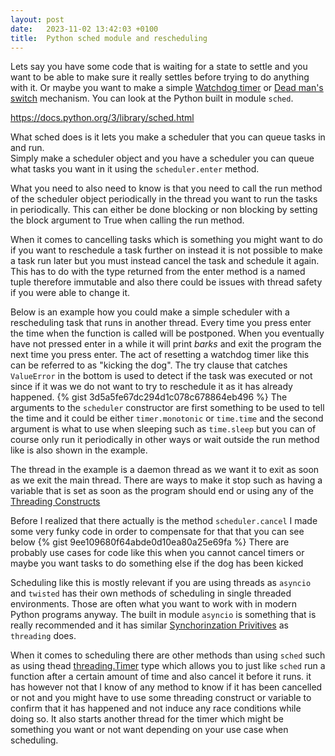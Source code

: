 ```yaml
---
layout: post
date:   2023-11-02 13:42:03 +0100
title:  Python sched module and rescheduling
---
```

Lets say you have some code that is waiting for a state to settle and you want to be able to make sure it really settles before trying to do anything with it. Or maybe you want to make a simple [Watchdog timer](https://en.wikipedia.org/wiki/Watchdog_timer) or [Dead man's switch](https://en.wikipedia.org/wiki/Dead_man%27s_switch) mechanism. You can look at the Python built in module `sched`.

<https://docs.python.org/3/library/sched.html>

What sched does is it lets you make a scheduler that you can queue tasks in and run.  
Simply make a scheduler object and you have a scheduler you can queue what tasks you want in it using the `scheduler.enter` method.

What you need to also need to know is that you need to call the run method of the scheduler object periodically in the thread you want to run the tasks in periodically. This can either be done blocking or non blocking by setting the block argument to True when calling the run method.

When it comes to cancelling tasks which is something you might want to do if you want to reschedule a task further on instead it is not possible to make a task run later but you must instead cancel the task and schedule it again. This has to do with the type returned from the enter method is a named tuple therefore immutable and also there could be issues with thread safety if you were able to change it.

Below is an example how you could make a simple scheduler with a rescheduling task that runs in another thread. Every time you press enter the time when the function is called will be postponed. When you eventually have not pressed enter in a while it will print *barks* and exit the program the next time you press enter. The act of resetting a watchdog timer like this can be referred to as "kicking the dog". The try clause that catches `ValueError` in the bottom is used to detect if the task was executed or not since if it was we do not want to try to reschedule it as it has already happened.
{% gist 3d5a5fe67dc294d1c078c678864eb496 %}
The arguments to the `scheduler` constructor are first something to be used to tell the time and it could be either `timer.monotonic` or `time.time` and the second argument is what to use when sleeping such as `time.sleep` but you can of course only run it periodically in other ways or wait outside the run method like is also shown in the example.

The thread in the example is a daemon thread as we want it to exit as soon as we exit the main thread. There are ways to make it stop such as having a variable that is set as soon as the program should end or using any of the [Threading Constructs](https://docs.python.org/3/library/threading.html)

Before I realized that there actually is the method `scheduler.cancel` I made some very funky code in order to compensate for that that you can see below
{% gist 9ee109680f64abde0d10ea80a25e69fa %}
There are probably use cases for code like this when you cannot cancel timers or maybe you want tasks to do something else if the dog has been kicked

Scheduling like this is mostly relevant if you are using threads as `asyncio` and `twisted` has their own methods of scheduling in single threaded environments. Those are often what you want to work with in modern Python programs anyway. The built in module `asyncio` is something that is really recommended and it has similar [Synchorinzation Privitives](https://docs.python.org/3/library/asyncio-sync.html) as `threading` does.

When it comes to scheduling there are other methods than using `sched` such as using thead [threading.Timer](https://docs.python.org/3/library/threading.html#timer-objects) type which allows you to just like `sched` run a function after a certain amount of time and also cancel it before it runs. it has however not that I know of any method to know if it has been cancelled or not and you might have to use some threading construct or variable to confirm that it has happened and not induce any race conditions while doing so. It also starts another thread for the timer which might be something you want or not want depending on your use case when scheduling.
